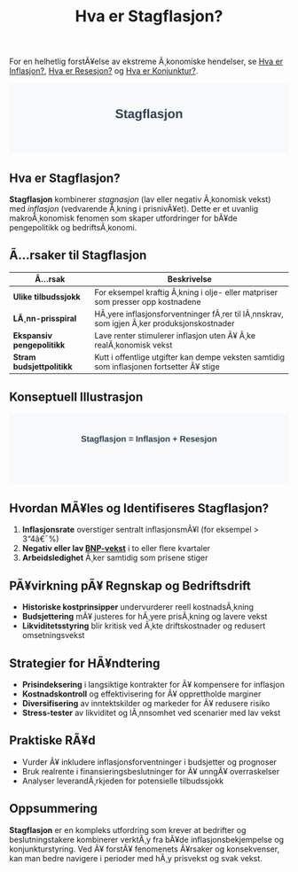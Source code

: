 ﻿---
title: "Hva er Stagflasjon?"
meta_title: "Hva er Stagflasjon?"
meta_description: 'For en helhetlig forstÃ¥else av ekstreme Ã¸konomiske hendelser, se [Hva er Inflasjon?](/blogs/regnskap/hva-er-inflasjon "Hva er Inflasjon? Komplett Guide til In...'
slug: hva-er-stagflasjon
type: blog
layout: pages/single
---

For en helhetlig forstÃ¥else av ekstreme Ã¸konomiske hendelser, se [Hva er Inflasjon?](/blogs/regnskap/hva-er-inflasjon "Hva er Inflasjon? Komplett Guide til Inflasjon i Regnskap og Ã˜konomi"), [Hva er Resesjon?](/blogs/regnskap/resesjon "Hva er Resesjon? Betydning, Ã¥rsaker og regnskapsmessige implikasjoner") og [Hva er Konjunktur?](/blogs/regnskap/hva-er-konjunktur "Hva er Konjunktur? Komplett Guide til Ã˜konomiske Sykluser").

![Illustrasjon av stagflasjonskonseptet der inflasjon stiger mens Ã¸konomisk vekst avtar](hva-er-stagflasjon-image.svg)

## Hva er Stagflasjon?

**Stagflasjon** kombinerer *stagnasjon* (lav eller negativ Ã¸konomisk vekst) med *inflasjon* (vedvarende Ã¸kning i prisnivÃ¥et). Dette er et uvanlig makroÃ¸konomisk fenomen som skaper utfordringer for bÃ¥de pengepolitikk og bedriftsÃ¸konomi.

## Ã…rsaker til Stagflasjon

| **Ã…rsak**                  | **Beskrivelse**                                                                            |
|----------------------------|-------------------------------------------------------------------------------------------|
| **Ulike tilbudssjokk**     | For eksempel kraftig Ã¸kning i olje- eller matpriser som presser opp kostnadene            |
| **LÃ¸nn-prisspiral**        | HÃ¸yere inflasjonsforventninger fÃ¸rer til lÃ¸nnskrav, som igjen Ã¸ker produksjonskostnader    |
| **Ekspansiv pengepolitikk**| Lave renter stimulerer inflasjon uten Ã¥ Ã¸ke realÃ¸konomisk vekst                           |
| **Stram budsjettpolitikk** | Kutt i offentlige utgifter kan dempe veksten samtidig som inflasjonen fortsetter Ã¥ stige  |

## Konseptuell Illustrasjon

![Diagram som viser konseptet Stagflasjon = Inflasjon + Resesjon](stagflasjon-konsept.svg)

## Hvordan MÃ¥les og Identifiseres Stagflasjon?

1. **Inflasjonsrate** overstiger sentralt inflasjonsmÃ¥l (for eksempel > 3“4â€¯%)
2. **Negativ eller lav [BNP-vekst](/blogs/regnskap/hva-er-bnp "Hva er BNP? Betydning for Bedrifter og RegnskapsfÃ¸ring")** i to eller flere kvartaler
3. **Arbeidsledighet** Ã¸ker samtidig som prisene stiger

## PÃ¥virkning pÃ¥ Regnskap og Bedriftsdrift

* **Historiske kostprinsipper** undervurderer reell kostnadsÃ¸kning
* **Budsjettering** mÃ¥ justeres for hÃ¸yere prisÃ¸kning og lavere vekst
* **Likviditetsstyring** blir kritisk ved Ã¸kte driftskostnader og redusert omsetningsvekst

## Strategier for HÃ¥ndtering

* **Prisindeksering** i langsiktige kontrakter for Ã¥ kompensere for inflasjon
* **Kostnadskontroll** og effektivisering for Ã¥ opprettholde marginer
* **Diversifisering** av inntektskilder og markeder for Ã¥ redusere risiko
* **Stress-tester** av likviditet og lÃ¸nnsomhet ved scenarier med lav vekst

## Praktiske RÃ¥d

* Vurder Ã¥ inkludere inflasjonsforventninger i budsjetter og prognoser
* Bruk realrente i finansieringsbeslutninger for Ã¥ unngÃ¥ overraskelser
* Analyser leverandÃ¸rkjeden for potensielle tilbudssjokk

## Oppsummering

**Stagflasjon** er en kompleks utfordring som krever at bedrifter og beslutningstakere kombinerer verktÃ¸y fra bÃ¥de inflasjonsbekjempelse og konjunkturstyring. Ved Ã¥ forstÃ¥ fenomenets Ã¥rsaker og konsekvenser, kan man bedre navigere i perioder med hÃ¸y prisvekst og svak vekst.


